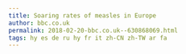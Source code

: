 ```yaml
---
title: Soaring rates of measles in Europe
author: bbc.co.uk
permalink: 2018-02-20-bbc.co.uk--630868069.html
tags: hy es de ru hy fr it zh-CN zh-TW ar fa
---
```


